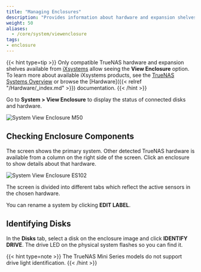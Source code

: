 ```yaml
---
title: "Managing Enclosures"
description: "Provides information about hardware and expansion shelves on TrueNAS CORE."
weight: 50
aliases:
  - /core/system/viewenclosure
tags:
- enclosure
---
```


{{< hint type=tip >}}
Only compatible TrueNAS hardware and expansion shelves available from [iXsystems](https://www.ixsystems.com/) allow seeing the **View Enclosure** option.
To learn more about available iXsystems products, see the [TrueNAS Systems Overview](https://www.truenas.com/systems-overview/) or browse the [Hardware]({{< relref "/Hardware/_index.md" >}}) documentation.
{{< /hint >}}

Go to **System > View Enclosure** to display the status of connected disks and hardware.

![System View Enclosure M50](/images/CORE/System/SystemViewEnclosureM50.png "M50 Enclosure")

## Checking Enclosure Components

The screen shows the primary system.
Other detected TrueNAS hardware is available from a column on the right side of the screen.
Click an enclosure to show details about that hardware. 

![System View Enclosure ES102](/images/CORE/System/SystemViewEnclosureES102.png "System View Enclosure ES102")

The screen is divided into different tabs which reflect the active sensors in the chosen hardware.

You can rename a system by clicking **EDIT LABEL**.

## Identifying Disks

In the **Disks** tab, select a disk on the enclosure image and click **IDENTIFY DRIVE**. The drive LED on the physical system flashes so you can find it.

{{< hint type=note >}}
The TrueNAS Mini Series models do not support drive light identification. 
{{< /hint >}}
